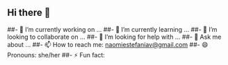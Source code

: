 ## Hi there 👋

##- 🔭 I’m currently working on ...
##- 🌱 I’m currently learning ...
##- 👯 I’m looking to collaborate on ...
##- 🤔 I’m looking for help with ...
##- 💬 Ask me about ...
##- 📫 How to reach me: naomiestefaniav@gmail.com 
##- 😄 Pronouns: she/her
##- ⚡ Fun fact:

<!--
**naominietov/naominietov** is a ✨ _special_ ✨ repository because its `README.md` (this file) appears on your GitHub profile.
-->
